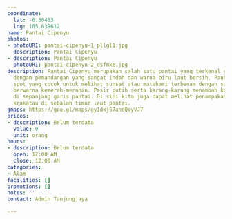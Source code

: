 ```yaml
---
coordinate:
  lat: -6.50483
  lng: 105.639612
name: Pantai Cipenyu
photos:
- photoURI: pantai-cipenyu-1_pllgl1.jpg
  description: Pantai Cipenyu
- description: Pantai Cipenyu
  photoURI: pantai-cipenyu-2_dsfmxe.jpg
description: Pantai Cipenyu merupakan salah satu pantai yang terkenal di desa Tanjungjaya
  dengan pemandangan yang sangat indah dan warna biru laut bersih. Pantai ini merupakan
  spot yang cocok untuk melihat sunset atau matahari terbenam dengan suasana langit
  berwarna kemerah-merahan. Pasir putih serta karang-karang menambah keindahan pemandangan
  di sepanjang garis pantai. Di sini kita juga dapat melihat penampakan gunung anak
  krakatau di sebalah timur laut pantai.
gmaps: https://goo.gl/maps/gy1dxjS7andQoyVJ7
prices:
- description: Belum terdata
  value: 0
  unit: orang
hours:
- description: Belum terdata
  open: 12:00 AM
  close: 12:00 AM
categories:
- Alam
facilities: []
promotions: []
notes: ''
contact: Admin Tanjungjaya

---
```


